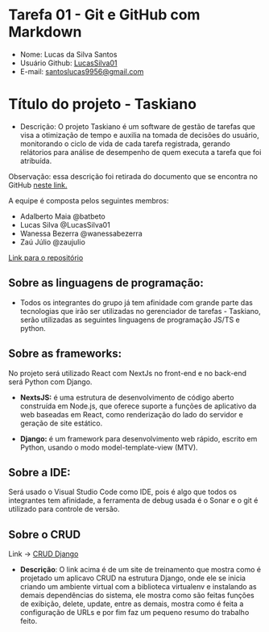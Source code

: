 # Tarefa 01 - Git e GitHub com Markdown

* Nome: Lucas da Silva Santos
* Usuário Github: [LucasSilva01](https://github.com/LucasSilva01)
* E-mail: santoslucas9956@gmail.com

# Título do projeto - Taskiano
- Descrição: O projeto Taskiano é um software de gestão de tarefas que visa a otimização de tempo e auxilia na tomada de decisões do usuário, monitorando o ciclo de vida de cada tarefa registrada, gerando relátorios para análise de desempenho de quem executa a tarefa que foi atribuída.

Observação: essa descrição foi retirada do documento que se encontra no GitHub [neste link.](https://github.com/wanessabezerra/Taskiano)

A equipe é composta pelos seguintes membros:
- Adalberto Maia @batbeto
- Lucas Silva @LucasSilva01
- Wanessa Bezerra @wanessabezerra
- Zaú Júlio @zaujulio

[Link para o repositório](https://github.com/wanessabezerra/Taskiano)

## Sobre as linguagens de programação:

 - Todos os integrantes do grupo já tem afinidade com grande parte das tecnologias que irão ser utilizadas no gerenciador de tarefas - Taskiano, serão utilizadas as seguintes linguagens de programação JS/TS e python.

## Sobre as frameworks: 
No projeto será utilizado React com NextJs no front-end e no back-end será Python com Django.

- **NextsJS:** é uma estrutura de desenvolvimento de código aberto construída em Node.js, que oferece suporte a funções de aplicativo da web baseadas em React, como renderização do lado do servidor e geração de site estático.


- **Django:** é um framework para desenvolvimento web rápido, escrito em Python, usando o modo model-template-view (MTV).

## Sobre a IDE:

Será usado o Visual Studio Code como IDE, pois é algo que todos os integrantes tem afinidade, a ferramenta de debug usada é o Sonar e o git é utilizado para controle de versão.

## Sobre o CRUD
Link -> [CRUD Django](https://data-flair.training/blogs/django-crud-example/)
- **Descrição**:  O link acima é de um site de treinamento que mostra como é projetado um aplicavo CRUD na estrutura Django, onde ele se inicia criando um ambiente virtual com a biblioteca virtualenv e instalando as demais dependências do sistema, ele mostra como são feitas funções de exibição, delete, update, entre as demais, mostra como é feita a configuração de URLs e por fim faz um pequeno resumo do trabalho feito. 